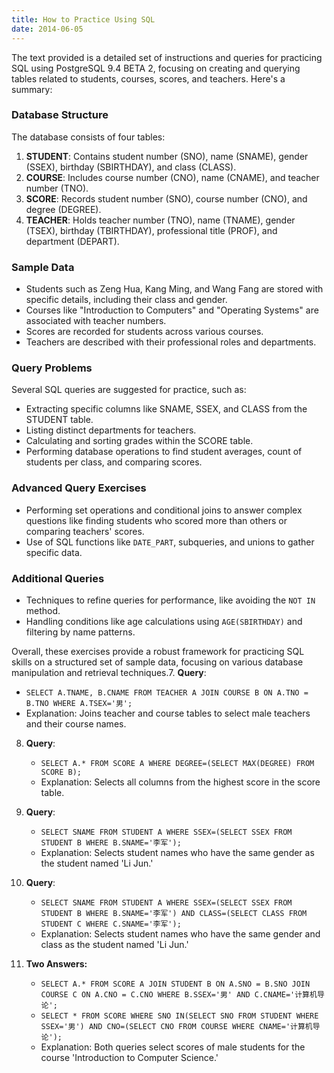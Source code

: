 ```yaml
---
title: How to Practice Using SQL
date: 2014-06-05
---
```


The text provided is a detailed set of instructions and queries for practicing SQL using PostgreSQL 9.4 BETA 2, focusing on creating and querying tables related to students, courses, scores, and teachers. Here's a summary:

### Database Structure
The database consists of four tables:
1. **STUDENT**: Contains student number (SNO), name (SNAME), gender (SSEX), birthday (SBIRTHDAY), and class (CLASS).
2. **COURSE**: Includes course number (CNO), name (CNAME), and teacher number (TNO).
3. **SCORE**: Records student number (SNO), course number (CNO), and degree (DEGREE).
4. **TEACHER**: Holds teacher number (TNO), name (TNAME), gender (TSEX), birthday (TBIRTHDAY), professional title (PROF), and department (DEPART).

### Sample Data
- Students such as Zeng Hua, Kang Ming, and Wang Fang are stored with specific details, including their class and gender.
- Courses like "Introduction to Computers" and "Operating Systems" are associated with teacher numbers.
- Scores are recorded for students across various courses.
- Teachers are described with their professional roles and departments.

### Query Problems
Several SQL queries are suggested for practice, such as:
- Extracting specific columns like SNAME, SSEX, and CLASS from the STUDENT table.
- Listing distinct departments for teachers.
- Calculating and sorting grades within the SCORE table.
- Performing database operations to find student averages, count of students per class, and comparing scores.

### Advanced Query Exercises
- Performing set operations and conditional joins to answer complex questions like finding students who scored more than others or comparing teachers' scores.
- Use of SQL functions like `DATE_PART`, subqueries, and unions to gather specific data.

### Additional Queries
- Techniques to refine queries for performance, like avoiding the `NOT IN` method.
- Handling conditions like age calculations using `AGE(SBIRTHDAY)` and filtering by name patterns.

Overall, these exercises provide a robust framework for practicing SQL skills on a structured set of sample data, focusing on various database manipulation and retrieval techniques.7. **Query**: 
   - `SELECT A.TNAME, B.CNAME FROM TEACHER A JOIN COURSE B ON A.TNO = B.TNO WHERE A.TSEX='男';`
   - Explanation: Joins teacher and course tables to select male teachers and their course names.

8. **Query**: 
   - `SELECT A.* FROM SCORE A WHERE DEGREE=(SELECT MAX(DEGREE) FROM SCORE B);`
   - Explanation: Selects all columns from the highest score in the score table.

9. **Query**: 
   - `SELECT SNAME FROM STUDENT A WHERE SSEX=(SELECT SSEX FROM STUDENT B WHERE B.SNAME='李军');`
   - Explanation: Selects student names who have the same gender as the student named 'Li Jun.'

10. **Query**: 
    - `SELECT SNAME FROM STUDENT A WHERE SSEX=(SELECT SSEX FROM STUDENT B WHERE B.SNAME='李军') AND CLASS=(SELECT CLASS FROM STUDENT C WHERE C.SNAME='李军');`
    - Explanation: Selects student names who have the same gender and class as the student named 'Li Jun.'

11. **Two Answers:**
    - `SELECT A.* FROM SCORE A JOIN STUDENT B ON A.SNO = B.SNO JOIN COURSE C ON A.CNO = C.CNO WHERE B.SSEX='男' AND C.CNAME='计算机导论';`
    - `SELECT * FROM SCORE WHERE SNO IN(SELECT SNO FROM STUDENT WHERE SSEX='男') AND CNO=(SELECT CNO FROM COURSE WHERE CNAME='计算机导论');`
    - Explanation: Both queries select scores of male students for the course 'Introduction to Computer Science.'
